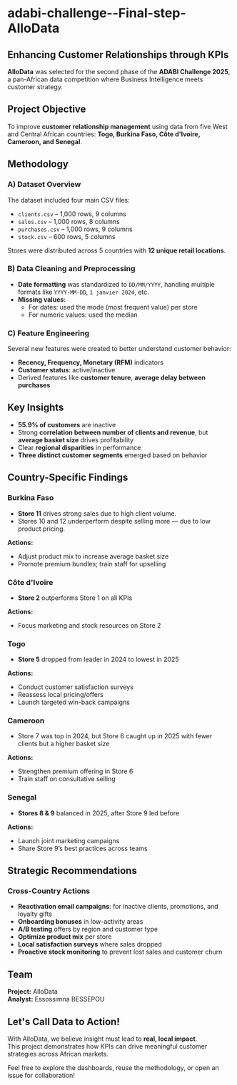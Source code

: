 # adabi-challenge--Final-step-AlloData

## Enhancing Customer Relationships through KPIs

 **AlloData** was selected for the second phase of the **ADABI Challenge 2025**, a pan-African data competition where Business Intelligence meets customer strategy.

## Project Objective

To improve **customer relationship management** using data from five West and Central African countries: **Togo, Burkina Faso, Côte d'Ivoire, Cameroon, and Senegal**.


##  Methodology

### A) Dataset Overview

The dataset included four main CSV files:

- `clients.csv` – 1,000 rows, 9 columns  
- `sales.csv` – 1,000 rows, 8 columns  
- `purchases.csv` – 1,000 rows, 9 columns  
- `stock.csv` – 600 rows, 5 columns  

Stores were distributed across 5 countries with **12 unique retail locations**.

### B) Data Cleaning and Preprocessing

- **Date formatting** was standardized to `DD/MM/YYYY`, handling multiple formats like `YYYY-MM-DD`, `1 janvier 2024`, etc.
- **Missing values**:
  - For dates: used the mode (most frequent value) per store
  - For numeric values: used the median

### C) Feature Engineering

Several new features were created to better understand customer behavior:

- **Recency, Frequency, Monetary (RFM)** indicators  
- **Customer status**: active/inactive  
- Derived features like **customer tenure**, **average delay between purchases**


##  Key Insights

- **55.9% of customers** are inactive  
- Strong **correlation between number of clients and revenue**, but **average basket size** drives profitability
- Clear **regional disparities** in performance
- **Three distinct customer segments** emerged based on behavior

##  Country-Specific Findings

### Burkina Faso
- **Store 11** drives strong sales due to high client volume.
- Stores 10 and 12 underperform despite selling more — due to low product pricing.

**Actions:**
- Adjust product mix to increase average basket size
- Promote premium bundles; train staff for upselling


### Côte d'Ivoire
- **Store 2** outperforms Store 1 on all KPIs

**Actions:**
- Focus marketing and stock resources on Store 2


### Togo
- **Store 5** dropped from leader in 2024 to lowest in 2025

**Actions:**
- Conduct customer satisfaction surveys
- Reassess local pricing/offers
- Launch targeted win-back campaigns


### Cameroon
- Store 7 was top in 2024, but Store 6 caught up in 2025 with fewer clients but a higher basket size

**Actions:**
- Strengthen premium offering in Store 6
- Train staff on consultative selling


### Senegal
- **Stores 8 & 9** balanced in 2025, after Store 9 led before

**Actions:**
- Launch joint marketing campaigns
- Share Store 9’s best practices across teams


##  Strategic Recommendations

### Cross-Country Actions

- **Reactivation email campaigns**: for inactive clients, promotions, and loyalty gifts  
- **Onboarding bonuses** in low-activity areas  
- **A/B testing** offers by region and customer type  
- **Optimize product mix** per store  
- **Local satisfaction surveys** where sales dropped  
- **Proactive stock monitoring** to prevent lost sales and customer churn  

##  Team

**Project:** AlloData  
**Analyst:** Essossimna BESSEPOU



##  Let's Call Data to Action!

With AlloData, we believe insight must lead to **real, local impact**.  
This project demonstrates how KPIs can drive meaningful customer strategies across African markets.

Feel free to explore the dashboards, reuse the methodology, or open an issue for collaboration!
